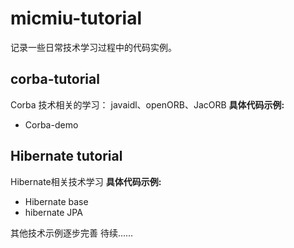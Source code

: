 # micmiu-tutorial #

记录一些日常技术学习过程中的代码实例。

## corba-tutorial ##
 Corba 技术相关的学习： javaidl、openORB、JacORB
 **具体代码示例:**
 + Corba-demo

## Hibernate tutorial ##
 Hibernate相关技术学习
 **具体代码示例:**
 + Hibernate base
 + hibernate JPA


其他技术示例逐步完善 待续......
